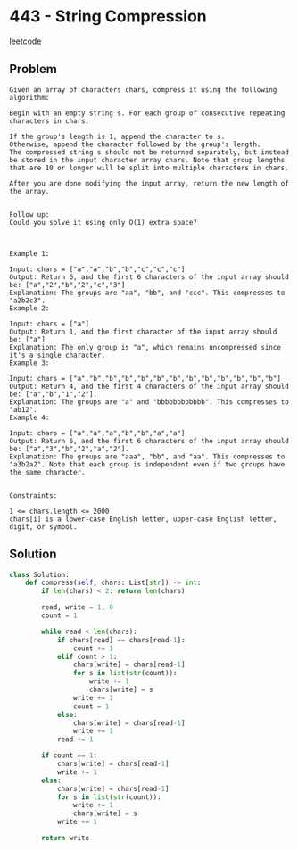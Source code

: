 # 443 - String Compression

[leetcode](https://leetcode.com/problems/string-compression/submissions/)

## Problem

    Given an array of characters chars, compress it using the following algorithm:
    
    Begin with an empty string s. For each group of consecutive repeating characters in chars:
    
    If the group's length is 1, append the character to s.
    Otherwise, append the character followed by the group's length.
    The compressed string s should not be returned separately, but instead be stored in the input character array chars. Note that group lengths that are 10 or longer will be split into multiple characters in chars.
    
    After you are done modifying the input array, return the new length of the array.
    
     
    Follow up:
    Could you solve it using only O(1) extra space?
    
     
    
    Example 1:
    
    Input: chars = ["a","a","b","b","c","c","c"]
    Output: Return 6, and the first 6 characters of the input array should be: ["a","2","b","2","c","3"]
    Explanation: The groups are "aa", "bb", and "ccc". This compresses to "a2b2c3".
    Example 2:
    
    Input: chars = ["a"]
    Output: Return 1, and the first character of the input array should be: ["a"]
    Explanation: The only group is "a", which remains uncompressed since it's a single character.
    Example 3:
    
    Input: chars = ["a","b","b","b","b","b","b","b","b","b","b","b","b"]
    Output: Return 4, and the first 4 characters of the input array should be: ["a","b","1","2"].
    Explanation: The groups are "a" and "bbbbbbbbbbbb". This compresses to "ab12".
    Example 4:
    
    Input: chars = ["a","a","a","b","b","a","a"]
    Output: Return 6, and the first 6 characters of the input array should be: ["a","3","b","2","a","2"].
    Explanation: The groups are "aaa", "bb", and "aa". This compresses to "a3b2a2". Note that each group is independent even if two groups have the same character.
     
    
    Constraints:
    
    1 <= chars.length <= 2000
    chars[i] is a lower-case English letter, upper-case English letter, digit, or symbol.

## Solution

```python
class Solution:
    def compress(self, chars: List[str]) -> int:
        if len(chars) < 2: return len(chars)

        read, write = 1, 0
        count = 1

        while read < len(chars):
            if chars[read] == chars[read-1]:
                count += 1
            elif count > 1:
                chars[write] = chars[read-1]
                for s in list(str(count)):
                    write += 1
                    chars[write] = s
                write += 1
                count = 1
            else:
                chars[write] = chars[read-1]
                write += 1        
            read += 1

        if count == 1:
            chars[write] = chars[read-1]
            write += 1
        else:
            chars[write] = chars[read-1]
            for s in list(str(count)):
                write += 1
                chars[write] = s
            write += 1

        return write
```
